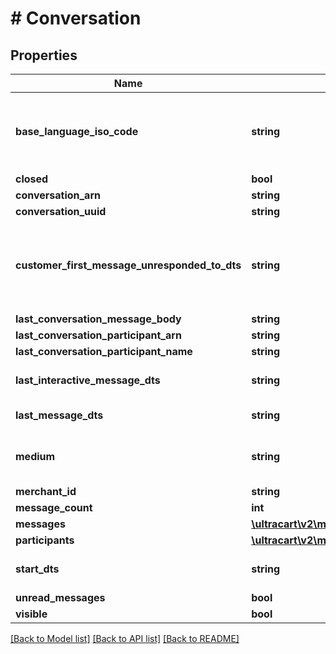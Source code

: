 # # Conversation

## Properties

Name | Type | Description | Notes
------------ | ------------- | ------------- | -------------
**base_language_iso_code** | **string** | The base language iso code for the StoreFront that everything is translated into | [optional]
**closed** | **bool** |  | [optional]
**conversation_arn** | **string** |  | [optional]
**conversation_uuid** | **string** |  | [optional]
**customer_first_message_unresponded_to_dts** | **string** | Date/time of the first customer message that is unresponded to. | [optional]
**last_conversation_message_body** | **string** |  | [optional]
**last_conversation_participant_arn** | **string** |  | [optional]
**last_conversation_participant_name** | **string** |  | [optional]
**last_interactive_message_dts** | **string** | Last interactive message date/time | [optional]
**last_message_dts** | **string** | Last message date/time | [optional]
**medium** | **string** | The communication medium of the customer. | [optional]
**merchant_id** | **string** |  | [optional]
**message_count** | **int** |  | [optional]
**messages** | [**\ultracart\v2\models\ConversationMessage[]**](ConversationMessage.md) |  | [optional]
**participants** | [**\ultracart\v2\models\ConversationParticipant[]**](ConversationParticipant.md) |  | [optional]
**start_dts** | **string** | Start of the conversation date/time | [optional]
**unread_messages** | **bool** |  | [optional]
**visible** | **bool** |  | [optional]

[[Back to Model list]](../../README.md#models) [[Back to API list]](../../README.md#endpoints) [[Back to README]](../../README.md)
